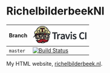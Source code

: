 # RichelbilderbeekNl

Branch|[![Travis CI logo](pics/TravisCI.png)](https://travis-ci.com)
---|---
`master`|[![Build Status](https://travis-ci.com/richelbilderbeek/phd_thesis.svg?branch=master)](https://travis-ci.com/richelbilderbeek/phd_thesis)

My HTML website, [richelbilderbeek.nl](https://www.richelbilderbeek.nl).
